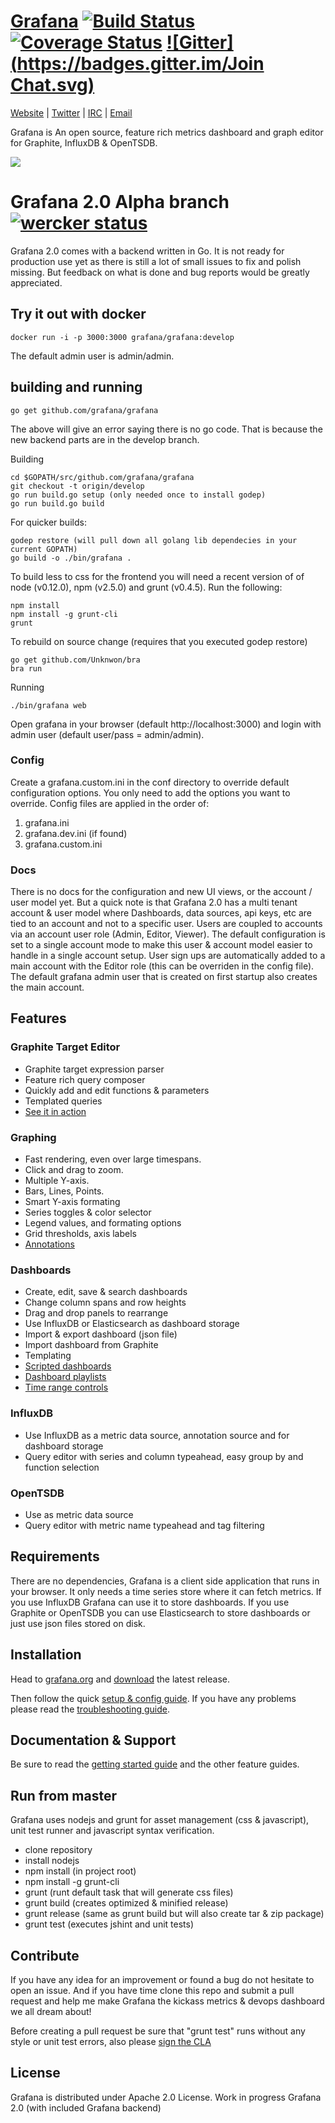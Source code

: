 [Grafana](http://grafana.org) [![Build Status](https://api.travis-ci.org/grafana/grafana.svg)](https://travis-ci.org/grafana/grafana) [![Coverage Status](https://coveralls.io/repos/grafana/grafana/badge.png)](https://coveralls.io/r/grafana/grafana) [![Gitter](https://badges.gitter.im/Join Chat.svg)](https://gitter.im/grafana/grafana?utm_source=badge&utm_medium=badge&utm_campaign=pr-badge&utm_content=badge)
================
[Website](http://grafana.org) |
[Twitter](http://twitter.com/grafana) |
[IRC](http://webchat.freenode.net/?channels=grafana) |
[Email](mailto:contact@grafana.org)

Grafana is An open source, feature rich metrics dashboard and graph editor for
Graphite, InfluxDB & OpenTSDB.

![](http://grafana.org/assets/img/start_page_bg.png)

# Grafana 2.0 Alpha branch [![wercker status](https://app.wercker.com/status/1de5ea38f93fd2dfa2eb8b8ba58b6df1/s "wercker status")](https://app.wercker.com/project/bykey/1de5ea38f93fd2dfa2eb8b8ba58b6df1)

Grafana 2.0 comes with a backend written in Go. It is not ready for production use yet as there is still a lot of small
issues to fix and polish missing. But feedback on what is done and bug reports would be greatly appreciated.

## Try it out with docker
```
docker run -i -p 3000:3000 grafana/grafana:develop
```
The default admin user is admin/admin.

## building and running

```
go get github.com/grafana/grafana
```
The above will give an error saying there is no go code. That is because the new backend parts are in the develop branch.

Building
```
cd $GOPATH/src/github.com/grafana/grafana
git checkout -t origin/develop
go run build.go setup (only needed once to install godep)
go run build.go build
```

For quicker builds:

```
godep restore (will pull down all golang lib dependecies in your current GOPATH)
go build -o ./bin/grafana .
```

To build less to css for the frontend you will need a recent version of of node (v0.12.0),
npm (v2.5.0) and grunt (v0.4.5). Run the following:

```
npm install
npm install -g grunt-cli
grunt
```

To rebuild on source change (requires that you executed godep restore)
```
go get github.com/Unknwon/bra
bra run
```

Running
```
./bin/grafana web
```
Open grafana in your browser (default http://localhost:3000) and login with admin user (default user/pass = admin/admin).

### Config
Create a grafana.custom.ini in the conf directory to override default configuration options.
You only need to add the options you want to override. Config files are applied in the order of:

1. grafana.ini
2. grafana.dev.ini (if found)
3. grafana.custom.ini

### Docs
There is no docs for the configuration and new UI views, or the account / user model yet. But a quick note
is that Grafana 2.0 has a multi tenant account & user model where Dashboards, data sources, api keys, etc are
tied to an account and not to a specific user. Users are coupled to accounts via an account user role (Admin, Editor, Viewer).
The default configuration is set to a single account mode to make this user & account model easier to handle in a single account setup.
User sign ups are automatically added to a main account with the Editor role (this can be overriden in the config file). The default
grafana admin user that is created on first startup also creates the main account.


## Features
### Graphite Target Editor
- Graphite target expression parser
- Feature rich query composer
- Quickly add and edit functions & parameters
- Templated queries
- [See it in action](http://grafana.org/docs/features/graphite)

### Graphing
- Fast rendering, even over large timespans.
- Click and drag to zoom.
- Multiple Y-axis.
- Bars, Lines, Points.
- Smart Y-axis formating
- Series toggles & color selector
- Legend values, and formating options
- Grid thresholds, axis labels
- [Annotations](http://grafana.org/docs/features/annotations)

### Dashboards
- Create, edit, save & search dashboards
- Change column spans and row heights
- Drag and drop panels to rearrange
- Use InfluxDB or Elasticsearch as dashboard storage
- Import & export dashboard (json file)
- Import dashboard from Graphite
- Templating
- [Scripted dashboards](http://grafana.org/docs/features/scripted_dashboards)
- [Dashboard playlists](http://grafana.org/docs/features/playlist)
- [Time range controls](http://grafana.org/docs/features/time_range)

### InfluxDB
- Use InfluxDB as a metric data source, annotation source and for dashboard storage
- Query editor with series and column typeahead, easy group by and function selection

### OpenTSDB
- Use as metric data source
- Query editor with metric name typeahead and tag filtering

## Requirements
There are no dependencies, Grafana is a client side application that runs in your browser. It only needs a time series store where it can fetch metrics. If you use InfluxDB Grafana can use it to store dashboards. If you use Graphite or OpenTSDB you can use Elasticsearch to store dashboards or just use json files stored on disk.

## Installation
Head to [grafana.org](http://grafana.org) and [download](http://grafana.org/download/)
the latest release.

Then follow the quick [setup & config guide](http://grafana.org/docs/). If you have any problems please
read the [troubleshooting guide](http://grafana.org/docs/troubleshooting).

## Documentation & Support
Be sure to read the [getting started guide](http://grafana.org/docs/features/intro) and the other
feature guides.

## Run from master
Grafana uses nodejs and grunt for asset management (css & javascript), unit test runner and javascript syntax verification.
- clone repository
- install nodejs
- npm install (in project root)
- npm install -g grunt-cli
- grunt   (runt default task that will generate css files)
- grunt build (creates optimized & minified release)
- grunt release (same as grunt build but will also create tar & zip package)
- grunt test (executes jshint and unit tests)

## Contribute
If you have any idea for an improvement or found a bug do not hesitate to open an issue.
And if you have time clone this repo and submit a pull request and help me make Grafana
the kickass metrics & devops dashboard we all dream about!

Before creating a pull request be sure that "grunt test" runs without any style or unit test errors, also
please [sign the CLA](http://grafana.org/docs/contributing/cla.html)

## License

Grafana is distributed under Apache 2.0 License.
Work in progress Grafana 2.0 (with included Grafana backend)

